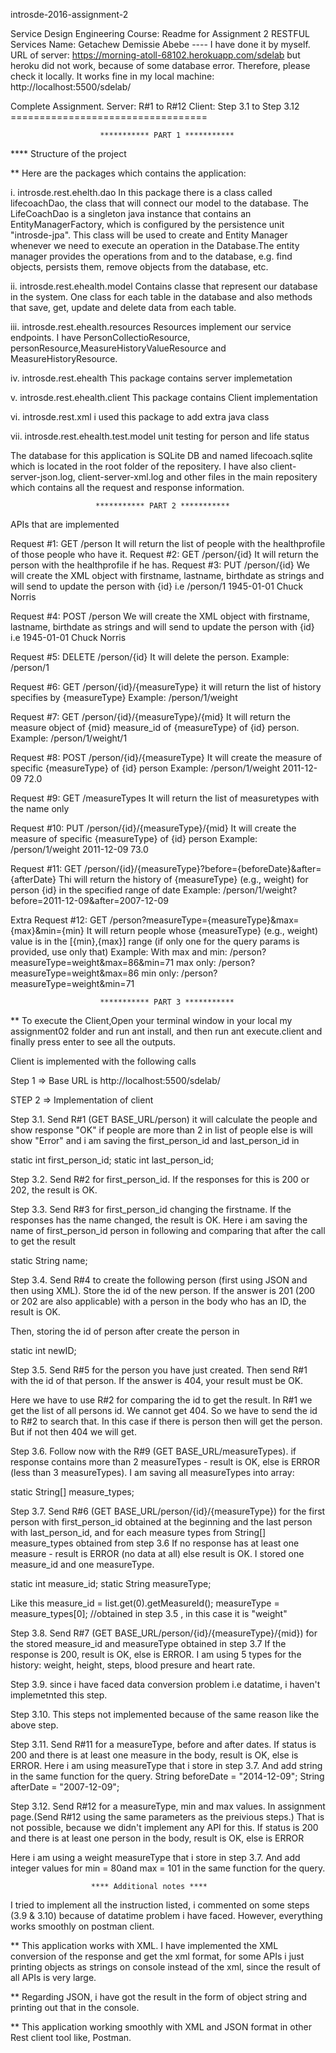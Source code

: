 introsde-2016-assignment-2

Service Design Engineering Course: Readme for Assignment 2 RESTFUL Services Name: Getachew Demissie Abebe ---- I have done it by myself. URL of server: https://morning-atoll-68102.herokuapp.com/sdelab but heroku did not work, because of some database error. Therefore, please check it locally. It works fine in my local machine: http://localhost:5500/sdelab/

Complete Assignment. Server: R#1 to R#12 Client: Step 3.1 to Step 3.12 ==================================

                        *********** PART 1 ***********
**** Structure of the project

** Here are the packages which contains the application:

i. introsde.rest.ehelth.dao In this package there is a class called lifecoachDao, the class that will connect our model to the database. The LifeCoachDao is a singleton java instance that contains an EntityManagerFactory, which is configured by the persistence unit "introsde-jpa". This class will be used to create and Entity Manager whenever we need to execute an operation in the Database.The entity manager provides the operations from and to the database, e.g. find objects, persists them, remove objects from the database, etc.

ii. introsde.rest.ehealth.model Contains classe that represent our database in the system. One class for each table in the database and also methods that save, get, update and delete data from each table.

iii. introsde.rest.ehealth.resources Resources implement our service endpoints. I have PersonCollectioResource, personResource,MeasureHistoryValueResource and MeasureHistoryResource.

iv. introsde.rest.ehealth This package contains server implemetation

v. introsde.rest.ehealth.client This package contains Client implementation

vi. introsde.rest.xml i used this package to add extra java class

vii. introsde.rest.ehealth.test.model unit testing for person and life status

The database for this application is SQLite DB and named lifecoach.sqlite which is located in the root folder of the repositery. I have also client-server-json.log, client-server-xml.log and other files in the main repositery which contains all the request and response information.

                       *********** PART 2 ***********
APIs that are implemented

Request #1: GET /person It will return the list of people with the healthprofile of those people who have it.
Request #2: GET /person/{id} It will return the person with the healthprofile if he has.
Request #3: PUT /person/{id} We will create the XML object with firstname, lastname, birthdate as strings and will send to update the person with {id} i.e /person/1 1945-01-01 Chuck Norris

Request #4: POST /person We will create the XML object with firstname, lastname, birthdate as strings and will send to update the person with {id} i.e 1945-01-01 Chuck Norris

Request #5: DELETE /person/{id} It will delete the person. Example: /person/1

Request #6: GET /person/{id}/{measureType} it will return the list of history specifies by {measureType} Example: /person/1/weight

Request #7: GET /person/{id}/{measureType}/{mid} It will return the measure object of {mid} measure_id of {measureType} of {id} person. Example: /person/1/weight/1

Request #8: POST /person/{id}/{measureType} It will create the measure of specific {measureType} of {id} person Example: /person/1/weight 2011-12-09 72.0

Request #9: GET /measureTypes It will return the list of measuretypes with the name only

Request #10: PUT /person/{id}/{measureType}/{mid} It will create the measure of specific {measureType} of {id} person Example: /person/1/weight 2011-12-09 73.0

Request #11: GET /person/{id}/{measureType}?before={beforeDate}&after={afterDate} Thi will return the history of {measureType} (e.g., weight) for person {id} in the specified range of date Example: /person/1/weight?before=2011-12-09&after=2007-12-09

Extra Request #12: GET /person?measureType={measureType}&max={max}&min={min} It will return people whose {measureType} (e.g., weight) value is in the [{min},{max}] range (if only one for the query params is provided, use only that) Example: With max and min: /person?measureType=weight&max=86&min=71 max only: /person?measureType=weight&max=86 min only: /person?measureType=weight&min=71

                        *********** PART 3 ***********
** To execute the Client,Open your terminal window in your local my assignment02 folder and run ant install, and then run ant execute.client and finally press enter to see all the outputs.

Client is implemented with the following calls

Step 1 => Base URL is http://localhost:5500/sdelab/

STEP 2 => Implementation of client

Step 3.1. Send R#1 (GET BASE_URL/person) it will calculate the people and show response "OK" if people are more than 2 in list of people else is will show "Error" and i am saving the first_person_id and last_person_id in

static int first_person_id; static int last_person_id;

Step 3.2. Send R#2 for first_person_id. If the responses for this is 200 or 202, the result is OK.

Step 3.3. Send R#3 for first_person_id changing the firstname. If the responses has the name changed, the result is OK.
Here i am saving the name of first_person_id person in following and comparing that after the call to get the result

static String name;

Step 3.4. Send R#4 to create the following person (first using JSON and then using XML). Store the id of the new person. If the answer is 201 (200 or 202 are also applicable) with a person in the body who has an ID, the result is OK.

Then, storing the id of person after create the person in

static int newID;

Step 3.5. Send R#5 for the person you have just created. Then send R#1 with the id of that person. If the answer is 404, your result must be OK.

Here we have to use R#2 for comparing the id to get the result. In R#1 we get the list of all persons id. We cannot get 404. So we have to send the id to R#2 to search that. In this case if there is person then will get the person. But if not then 404 we will get.

Step 3.6. Follow now with the R#9 (GET BASE_URL/measureTypes). if response contains more than 2 measureTypes - result is OK, else is ERROR (less than 3 measureTypes). I am saving all measureTypes into array:

static String[] measure_types;

Step 3.7. Send R#6 (GET BASE_URL/person/{id}/{measureType}) for the first person with first_person_id obtained at the beginning and the last person with last_person_id, and for each measure types from String[] measure_types obtained from step 3.6 If no response has at least one measure - result is ERROR (no data at all) else result is OK. I stored one measure_id and one measureType.

static int measure_id; static String measureType;

Like this measure_id = list.get(0).getMeasureId(); measureType = measure_types[0]; //obtained in step 3.5 , in this case it is "weight"

Step 3.8. Send R#7 (GET BASE_URL/person/{id}/{measureType}/{mid}) for the stored measure_id and measureType obtained in step 3.7 If the response is 200, result is OK, else is ERROR. I am using 5 types for the history: weight, height, steps, blood presure and heart rate.

Step 3.9. since i have faced data conversion problem i.e datatime, i haven't implemetnted this step.

Step 3.10. This steps not implemented because of the same reason like the above step.

Step 3.11. Send R#11 for a measureType, before and after dates. If status is 200 and there is at least one measure in the body, result is OK, else is ERROR. Here i am using measureType that i store in step 3.7. And add string in the same function for the query. String beforeDate = "2014-12-09"; String afterDate = "2007-12-09";

Step 3.12. Send R#12 for a measureType, min and max values. In assignment page.(Send R#12 using the same parameters as the preivious steps.) That is not possible, because we didn't implement any API for this. If status is 200 and there is at least one person in the body, result is OK, else is ERROR

Here i am using a weight measureType that i store in step 3.7. And add integer values for min = 80and max = 101 in the same function for the query.

                      **** Additional notes ****
                      
I tried to implement all the instruction listed, i commented on some steps (3.9 & 3.10) because of datatime problem i have faced. However, everything works smoothly on postman client.

** This application works with XML. I have implemented the XML conversion of the response and get the xml format, for some APIs i just printing objects as strings on console instead of the xml, since the result of all APIs is very large.

** Regarding JSON, i have got the result in the form of object string and printing out that in the console.

** This application working smoothly with XML and JSON format in other Rest client tool like, Postman.

